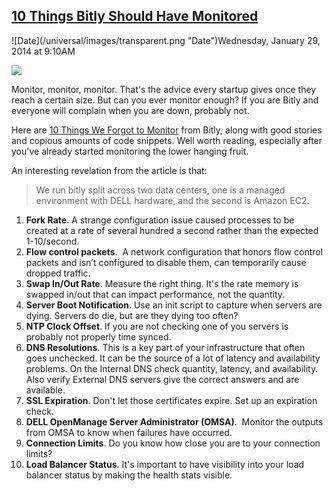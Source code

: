 ## [10 Things Bitly Should Have Monitored](/blog/2014/1/29/10-things-bitly-should-have-monitored.html)

<div class="journal-entry-tag journal-entry-tag-post-title"><span class="posted-on">![Date](/universal/images/transparent.png "Date")Wednesday, January 29, 2014 at 9:10AM</span></div>

<div class="body">

![](http://farm8.staticflickr.com/7429/12207770764_298a873fb2_o.png)

Monitor, monitor, monitor. That's the advice every startup gives once they reach a certain size. But can you ever monitor enough? If you are Bitly and everyone will complain when you are down, probably not.

Here are [10 Things We Forgot to Monitor](http://word.bitly.com/post/74839060954/ten-things-to-monitor) from Bitly, along with good stories and copious amounts of code snippets. Well worth reading, especially after you've already started monitoring the lower hanging fruit.

An interesting revelation from the article is that:

> We run bitly split across two data centers, one is a managed environment with DELL hardware, and the second is Amazon EC2.  

1.  **Fork Rate**. A strange configuration issue caused processes to be created at a rate of several hundred a second rather than the expected 1-10/second. 
2.  **Flow control packets**.  A network configuration that honors flow control packets and isn’t configured to disable them, can temporarily cause dropped traffic.
3.  **Swap In/Out Rate**. Measure the right thing. It's the rate memory is swapped in/out that can impact performance, not the quantity. 
4.  **Server Boot Notification**. Use an init script to capture when servers are dying. Servers do die, but are they dying too often? 
5.  **NTP Clock Offset**. If you are not checking one of you servers is probably not properly time synced. 
6.  **DNS Resolutions**. This is a key part of your infrastructure that often goes unchecked. It can be the source of a lot of latency and availability problems. On the Internal DNS check quantity, latency, and availability. Also verify External DNS servers give the correct answers and are available. 
7.  **SSL Expiration**. Don't let those certificates expire. Set up an expiration check.
8.  **DELL OpenManage Server Administrator (OMSA)**.  Monitor the outputs from OMSA to know when failures have occurred. 
9.  **Connection Limits**. Do you know how close you are to your connection limits?
10.  **Load Balancer Status**. It's important to have visibility into your load balancer status by making the health stats visible.  

</div>
